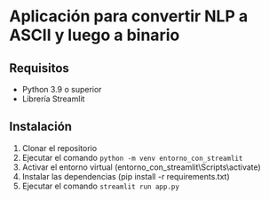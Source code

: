 # Aplicación para convertir NLP a ASCII y luego a binario

## Requisitos
- Python 3.9 o superior
- Librería Streamlit

## Instalación
1. Clonar el repositorio
2. Ejecutar el comando `python -m venv entorno_con_streamlit`
3. Activar el entorno virtual (entorno_con_streamlit\Scripts\activate)
4. Instalar las dependencias (pip install -r requirements.txt)
5. Ejecutar el comando `streamlit run app.py`